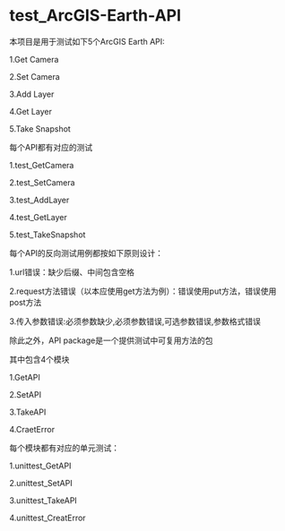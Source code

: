 # test_ArcGIS-Earth-API
本项目是用于测试如下5个ArcGIS Earth API:

1.Get Camera

2.Set Camera

3.Add Layer

4.Get Layer

5.Take Snapshot




每个API都有对应的测试

1.test_GetCamera

2.test_SetCamera

3.test_AddLayer

4.test_GetLayer

5.test_TakeSnapshot




每个API的反向测试用例都按如下原则设计：

1.url错误：缺少后缀、中间包含空格

2.request方法错误（以本应使用get方法为例）：错误使用put方法，错误使用post方法

3.传入参数错误:必须参数缺少,必须参数错误,可选参数错误,参数格式错误




除此之外，API package是一个提供测试中可复用方法的包

其中包含4个模块

1.GetAPI

2.SetAPI

3.TakeAPI

4.CraetError




每个模块都有对应的单元测试：

1.unittest_GetAPI

2.unittest_SetAPI

3.unittest_TakeAPI

4.unittest_CreatError


